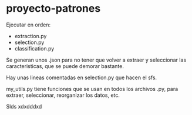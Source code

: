 # proyecto-patrones

Ejecutar en orden:

* extraction.py
* selection.py
* classification.py

Se generan unos .json para no tener que volver a extraer y seleccionar las caracteristicas, que se puede demorar bastante.

Hay unas lineas comentadas en selection.py que hacen el sfs.

my_utils.py tiene funciones que se usan en todos los archivos .py, para extraer, seleccionar, reorganizar los datos, etc.

Slds xdxdddxd
